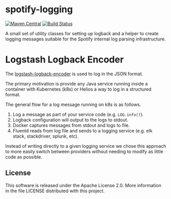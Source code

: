 spotify-logging
===============

[![Maven Central](https://maven-badges.herokuapp.com/maven-central/com.spotify/logging/badge.svg)](https://maven-badges.herokuapp.com/maven-central/com.spotify/logging) [![Build Status](https://travis-ci.org/spotify/logging-java.svg?branch=master)](https://travis-ci.org/spotify/logging-java)


A small set of utility classes for setting up logback and a helper to
create logging messages suitable for the Spotify internal log parsing
infrastructure.


# Logstash Logback Encoder


The [logstash-logback-encoder](https://github.com/logstash/logstash-logback-encoder) is used to log
in the JSON format.


The primary motivation is provide any Java service running inside a container with Kubernetes (k8s) or Helios a way
to log in a structured format.

The general flow for a log message running on k8s is as follows.

1. Log a message as part of your service code (e.g. `LOG.info()`).
1. Logback configuration will output to the logs to stdout.
1. Docker captures messages from stdout and logs to file.
1. Fluentd reads from log file and sends to a logging service (e.g. elk stack, stackdriver, splunk, etc).

Instead of writing directly to a given logging service we chose this approach to more easily switch between
providers without needing to modify as little code as possible.


## License

This software is released under the Apache License 2.0. More information
in the file LICENSE distributed with this project.
